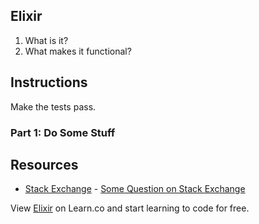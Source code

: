 ## Elixir 

1. What is it? 
2. What makes it functional?

## Instructions

Make the tests pass.

### Part 1: Do Some Stuff

## Resources

* [Stack Exchange](http://www.stackexchange.com) - [Some Question on Stack Exchange](http://www.stackexchange.com/questions/123)

<p class='util--hide'>View <a href='https://learn.co/lessons/elixir'>Elixir</a> on Learn.co and start learning to code for free.</p>
